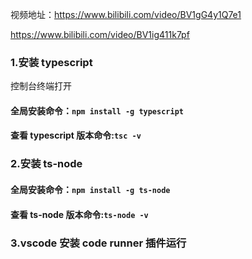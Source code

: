 视频地址：https://www.bilibili.com/video/BV1gG4y1Q7e1


https://www.bilibili.com/video/BV1ig411k7pf

### 1.安装 typescript

控制台终端打开
#### 全局安装命令：`npm install -g typescript`
#### 查看 typescript 版本命令:`tsc -v`

### 2.安装 ts-node

#### 全局安装命令：`npm install -g ts-node`
#### 查看 ts-node 版本命令:`ts-node -v`

### 3.vscode 安装 code runner 插件运行
